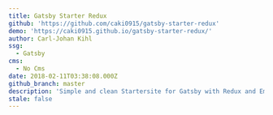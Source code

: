 ```yaml
---
title: Gatsby Starter Redux
github: 'https://github.com/caki0915/gatsby-starter-redux'
demo: 'https://caki0915.github.io/gatsby-starter-redux/'
author: Carl-Johan Kihl
ssg:
  - Gatsby
cms:
  - No Cms
date: 2018-02-11T03:38:08.000Z
github_branch: master
description: 'Simple and clean Startersite for Gatsby with Redux and Emotion '
stale: false
---
```

